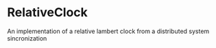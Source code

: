 # RelativeClock
An implementation of a relative lambert clock from a distributed system sincronization
